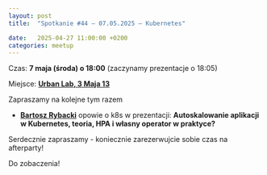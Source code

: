 ```yaml
---
layout: post
title:  "Spotkanie #44 – 07.05.2025 – Kubernetes"

date:   2025-04-27 11:00:00 +0200
categories: meetup
---
```



Czas: **7 maja (środa) o 18:00** (zaczynamy prezentacje o 18:05) 

Miejsce: **[Urban Lab, 3 Maja 13](https://goo.gl/maps/xfBVTXEWcyR3U9XcA)**


Zapraszamy na kolejne tym razem 

* **[Bartosz Rybacki](https://www.linkedin.com/in/bartoszrybacki/)** opowie o k8s w prezentacji: **Autoskalowanie aplikacji w Kubernetes, teoria, HPA i własny operator w praktyce?**

Serdecznie zapraszamy - koniecznie zarezerwujcie sobie czas na afterparty!

Do zobaczenia!
